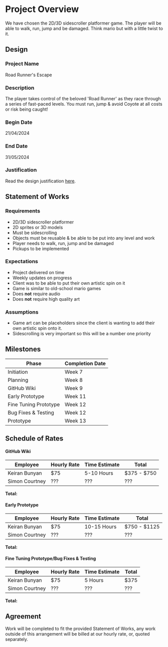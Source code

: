 # Project Overview
[//]: # (This section is an example structure for the proposal to your client.)

We have chosen the 2D/3D sidescroller platformer game. The player will be able to walk, run, jump and be damaged. Think mario but with a little twist to it.

## Design
[//]: # (How will you meet the client's brief, their expectations, and their requirements.)

### Project Name
Road Runner's Escape

### Description
[//]: # (This is the elevator pitch, sell the idea)
The player takes control of the beloved 'Road Runner' as they race through a series of fast-paced levels. You must run, jump & avoid Coyote at all costs or risk being caught!

### Begin Date
21/04/2024
### End Date
31/05/2024

### Justification
Read the design justification [here](project_justification.md).

## Statement of Works
[//]: # (This section is about managing expectations; list out all of the qualities that will be in the final product)

### Requirements
[//]: # (What are the requirements of the finished project?)
* 2D/3D sidescroller platformer
* 2D sprites or 3D models
* Must be sidescrolling
* Objects must be reusable & be able to be put into any level and work
* Player needs to walk, run, jump and be damaged
* Pickups to be implemented

### Expectations
[//]: # (What are the client's expectations?)
* Project delivered on time
* Weekly updates on progress
* Client was to be able to put their own artistic spin on it
* Game is similar to old-school mario games
* Does **not** require audio
* Does **not** require high quality art

### Assumptions
[//]: # (What are you assuming based on client responses)
* Game art can be placeholders since the client is wanting to add their own artistic spin onto it.
* Sidescrolling is very important so this will be a number one priority

## Milestones
[//]: # (Breakdown of phases of development, with estimated delivery times)
[//]: # (In practice, if you were working on fixed price phases, you would also list expected payment after each phase.)

| Phase | Completion Date |
| --- | --- |
| Initiation | Week 7 |
| Planning | Week 8 |
| GitHub Wiki | Week 9 |
| Early Prototype | Week 11 |
| Fine Tuning Prototype | Week 12 |
| Bug Fixes & Testing | Week 12 |
| Prototype | Week 13 |

## Schedule of Rates
[//]: # (### Schedule of Rates)
[//]: # (This is where you would list your hourly rates and time estimations)
#### GitHub Wiki

| Employee | Hourly Rate | Time Estimate | Total |
| --- | --- | --- | --- |
| Keiran Bunyan | $75 | 5-10 Hours | $375 - $750 |
| Simon Courtney | ??? | ??? | ??? |

<b>Total: </b>

#### Early Prototype

| Employee | Hourly Rate | Time Estimate | Total |
| --- | --- | --- | --- |
| Keiran Bunyan | $75 | 10-15 Hours | $750 - $1125 |
| Simon Courtney | ??? | ??? | ??? |

<b>Total: </b>

#### Fine Tuning Prototype/Bug Fixes & Testing

| Employee | Hourly Rate | Time Estimate | Total |
| --- | --- | --- | --- |
| Keiran Bunyan | $75 | 5 Hours | $375 |
| Simon Courtney | ??? | ??? | ??? |

<b>Total: </b>

## Agreement
[//]: # (List out the arrangement)
Work will be completed to fit the provided Statement of Works, any work outside of this arrangement will be billed at our hourly rate, or, quoted separately.
